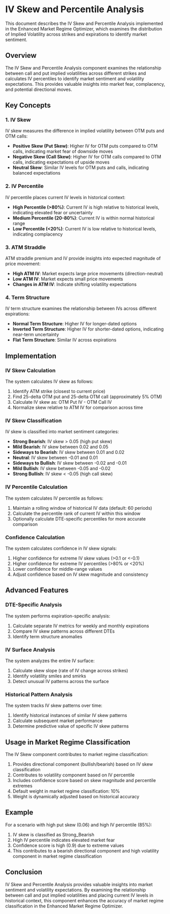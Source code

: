 # IV Skew and Percentile Analysis

This document describes the IV Skew and Percentile Analysis implemented in the Enhanced Market Regime Optimizer, which examines the distribution of Implied Volatility across strikes and expirations to identify market sentiment.

## Overview

The IV Skew and Percentile Analysis component examines the relationship between call and put implied volatilities across different strikes and calculates IV percentiles to identify market sentiment and volatility expectations. This provides valuable insights into market fear, complacency, and potential directional moves.

## Key Concepts

### 1. IV Skew

IV skew measures the difference in implied volatility between OTM puts and OTM calls:

- **Positive Skew (Put Skew)**: Higher IV for OTM puts compared to OTM calls, indicating market fear of downside moves
- **Negative Skew (Call Skew)**: Higher IV for OTM calls compared to OTM calls, indicating expectations of upside moves
- **Neutral Skew**: Similar IV levels for OTM puts and calls, indicating balanced expectations

### 2. IV Percentile

IV percentile places current IV levels in historical context:

- **High Percentile (>80%)**: Current IV is high relative to historical levels, indicating elevated fear or uncertainty
- **Medium Percentile (20-80%)**: Current IV is within normal historical range
- **Low Percentile (<20%)**: Current IV is low relative to historical levels, indicating complacency

### 3. ATM Straddle

ATM straddle premium and IV provide insights into expected magnitude of price movement:

- **High ATM IV**: Market expects large price movements (direction-neutral)
- **Low ATM IV**: Market expects small price movements
- **Changes in ATM IV**: Indicate shifting volatility expectations

### 4. Term Structure

IV term structure examines the relationship between IVs across different expirations:

- **Normal Term Structure**: Higher IV for longer-dated options
- **Inverted Term Structure**: Higher IV for shorter-dated options, indicating near-term uncertainty
- **Flat Term Structure**: Similar IV across expirations

## Implementation

### IV Skew Calculation

The system calculates IV skew as follows:

1. Identify ATM strike (closest to current price)
2. Find 25-delta OTM put and 25-delta OTM call (approximately 5% OTM)
3. Calculate IV skew as: OTM Put IV - OTM Call IV
4. Normalize skew relative to ATM IV for comparison across time

### IV Skew Classification

IV skew is classified into market sentiment categories:

- **Strong Bearish**: IV skew > 0.05 (high put skew)
- **Mild Bearish**: IV skew between 0.02 and 0.05
- **Sideways to Bearish**: IV skew between 0.01 and 0.02
- **Neutral**: IV skew between -0.01 and 0.01
- **Sideways to Bullish**: IV skew between -0.02 and -0.01
- **Mild Bullish**: IV skew between -0.05 and -0.02
- **Strong Bullish**: IV skew < -0.05 (high call skew)

### IV Percentile Calculation

The system calculates IV percentile as follows:

1. Maintain a rolling window of historical IV data (default: 60 periods)
2. Calculate the percentile rank of current IV within this window
3. Optionally calculate DTE-specific percentiles for more accurate comparison

### Confidence Calculation

The system calculates confidence in IV skew signals:

1. Higher confidence for extreme IV skew values (>0.1 or <-0.1)
2. Higher confidence for extreme IV percentiles (>80% or <20%)
3. Lower confidence for middle-range values
4. Adjust confidence based on IV skew magnitude and consistency

## Advanced Features

### DTE-Specific Analysis

The system performs expiration-specific analysis:

1. Calculate separate IV metrics for weekly and monthly expirations
2. Compare IV skew patterns across different DTEs
3. Identify term structure anomalies

### IV Surface Analysis

The system analyzes the entire IV surface:

1. Calculate skew slope (rate of IV change across strikes)
2. Identify volatility smiles and smirks
3. Detect unusual IV patterns across the surface

### Historical Pattern Analysis

The system tracks IV skew patterns over time:

1. Identify historical instances of similar IV skew patterns
2. Calculate subsequent market performance
3. Determine predictive value of specific IV skew patterns

## Usage in Market Regime Classification

The IV Skew component contributes to market regime classification:

1. Provides directional component (bullish/bearish) based on IV skew classification
2. Contributes to volatility component based on IV percentile
3. Includes confidence score based on skew magnitude and percentile extremes
4. Default weight in market regime classification: 10%
5. Weight is dynamically adjusted based on historical accuracy

## Example

For a scenario with high put skew (0.06) and high IV percentile (85%):

1. IV skew is classified as Strong_Bearish
2. High IV percentile indicates elevated market fear
3. Confidence score is high (0.9) due to extreme values
4. This contributes to a bearish directional component and high volatility component in market regime classification

## Conclusion

IV Skew and Percentile Analysis provides valuable insights into market sentiment and volatility expectations. By examining the relationship between call and put implied volatilities and placing current IV levels in historical context, this component enhances the accuracy of market regime classification in the Enhanced Market Regime Optimizer.
